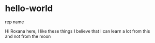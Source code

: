 # hello-world
rep name

Hi
Roxana here, I like these things
I believe that I can learn a lot from this and not from the moon
